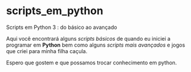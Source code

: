 # scripts_em_python
Scripts em Python 3 : do básico ao avançado

Aqui você encontrará alguns _scripts básicos_ de quando eu iniciei a programar em **Python** bem como alguns _scripts mais avançados_ e jogos que criei para minha filha caçula.

Espero que gostem e que possamos trocar conhecimento em python.
